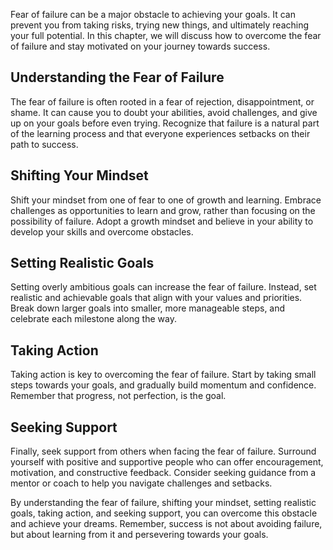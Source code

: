 
Fear of failure can be a major obstacle to achieving your goals. It can prevent you from taking risks, trying new things, and ultimately reaching your full potential. In this chapter, we will discuss how to overcome the fear of failure and stay motivated on your journey towards success.

Understanding the Fear of Failure
---------------------------------

The fear of failure is often rooted in a fear of rejection, disappointment, or shame. It can cause you to doubt your abilities, avoid challenges, and give up on your goals before even trying. Recognize that failure is a natural part of the learning process and that everyone experiences setbacks on their path to success.

Shifting Your Mindset
---------------------

Shift your mindset from one of fear to one of growth and learning. Embrace challenges as opportunities to learn and grow, rather than focusing on the possibility of failure. Adopt a growth mindset and believe in your ability to develop your skills and overcome obstacles.

Setting Realistic Goals
-----------------------

Setting overly ambitious goals can increase the fear of failure. Instead, set realistic and achievable goals that align with your values and priorities. Break down larger goals into smaller, more manageable steps, and celebrate each milestone along the way.

Taking Action
-------------

Taking action is key to overcoming the fear of failure. Start by taking small steps towards your goals, and gradually build momentum and confidence. Remember that progress, not perfection, is the goal.

Seeking Support
---------------

Finally, seek support from others when facing the fear of failure. Surround yourself with positive and supportive people who can offer encouragement, motivation, and constructive feedback. Consider seeking guidance from a mentor or coach to help you navigate challenges and setbacks.

By understanding the fear of failure, shifting your mindset, setting realistic goals, taking action, and seeking support, you can overcome this obstacle and achieve your dreams. Remember, success is not about avoiding failure, but about learning from it and persevering towards your goals.
